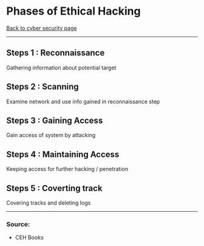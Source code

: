 # Phases of Ethical Hacking
[Back to cyber security page](Cyber%20security.md)
- --
## Steps 1 : Reconnaissance
Gathering information about potential target

## Steps 2 : Scanning
Examine network and use info gained in reconnaissance step

## Steps 3 : Gaining Access
Gain access of system by attacking 

## Steps 4 : Maintaining Access
Keeping access for further hacking / penetration

## Steps 5 : Coverting track
Covering tracks and deleting logs
- --

### Source:
- CEH Books
